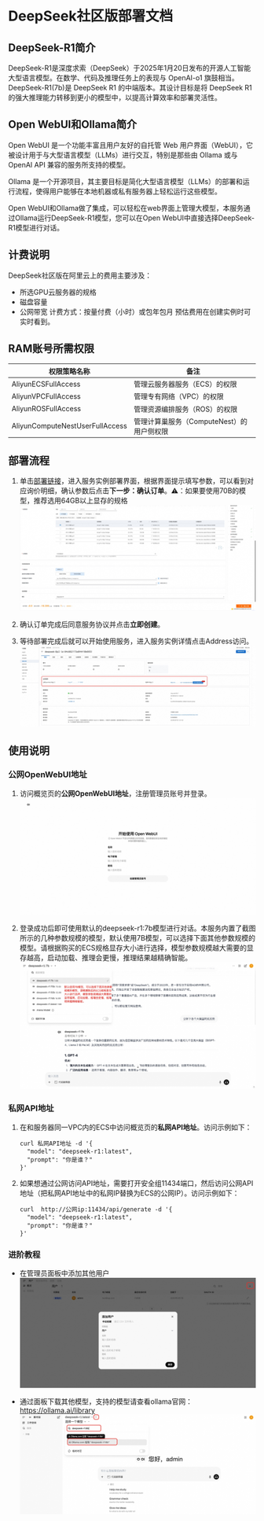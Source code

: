 # DeepSeek社区版部署文档

## DeepSeek-R1简介
DeepSeek-R1是深度求索（DeepSeek）于2025年1月20日发布的开源人工智能大型语言模型。在数学、代码及推理任务上的表现与 OpenAI-o1 旗鼓相当。 DeepSeek-R1(7b)是 DeepSeek R1 的中端版本。其设计目标是将 DeepSeek R1 的强大推理能力转移到更小的模型中，以提高计算效率和部署灵活性。
## Open WebUI和Ollama简介

Open WebUI 是一个功能丰富且用户友好的自托管 Web 用户界面（WebUI），它被设计用于与大型语言模型（LLMs）进行交互，特别是那些由 Ollama 或与 OpenAI API 兼容的服务所支持的模型。

Ollama 是一个开源项目，其主要目标是简化大型语言模型（LLMs）的部署和运行流程，使得用户能够在本地机器或私有服务器上轻松运行这些模型。

Open WebUI和Ollama做了集成，可以轻松在web界面上管理大模型，本服务通过Ollama运行DeepSeek-R1模型，您可以在Open WebUI中直接选择DeepSeek-R1模型进行对话。

## 计费说明
DeepSeek社区版在阿里云上的费用主要涉及：
* 所选GPU云服务器的规格
* 磁盘容量
* 公网带宽
计费方式：按量付费（小时）或包年包月
预估费用在创建实例时可实时看到。


## RAM账号所需权限

| 权限策略名称                          | 备注                     |
|---------------------------------|------------------------|
| AliyunECSFullAccess             | 管理云服务器服务（ECS）的权限       |
| AliyunVPCFullAccess             | 管理专有网络（VPC）的权限         |
| AliyunROSFullAccess             | 管理资源编排服务（ROS）的权限       |
| AliyunComputeNestUserFullAccess | 管理计算巢服务（ComputeNest）的用户侧权限 |


## 部署流程

1. 单击[部署链接](https://computenest.console.aliyun.com/service/instance/create/cn-hangzhou?type=user&ServiceName=DeepSeek%20R1)，进入服务实例部署界面，根据界面提示填写参数，可以看到对应询价明细，确认参数后点击**下一步：确认订单**。⚠️：如果要使用70B的模型，推荐选用64GB以上显存的规格
    ![deploy.png](1.jpg)

2. 确认订单完成后同意服务协议并点击**立即创建**。

3. 等待部署完成后就可以开始使用服务，进入服务实例详情点击Address访问。
    ![result.png](3.jpg)

## 使用说明
### 公网OpenWebUI地址
1. 访问概览页的**公网OpenWebUI地址**，注册管理员账号并登录。
    ![longin.png](4.jpg)

2. 登录成功后即可使用默认的deepseek-r1:7b模型进行对话。本服务内置了截图所示的几种参数规模的模型，默认使用7B模型，可以选择下面其他参数规模的模型。请根据购买的ECS规格显存大小进行选择，模型参数规模越大需要的显存越高，启动加载、推理会更慢，推理结果越精确智能。
    ![chat.png](5.jpg)

### 私网API地址
1. 在和服务器同一VPC内的ECS中访问概览页的**私网API地址**。访问示例如下：
    ```shell
    curl 私网API地址 -d '{
      "model": "deepseek-r1:latest",
      "prompt": "你是谁？"
    }'
    ```
2. 如果想通过公网访问API地址，需要打开安全组11434端口，然后访问公网API地址（把私网API地址中的私网IP替换为ECS的公网IP）。访问示例如下：
    ```shell
    curl  http://公网ip:11434/api/generate -d '{
      "model": "deepseek-r1:latest",
      "prompt": "你是谁？"
    }'
    ```
### 进阶教程

- 在管理员面板中添加其他用户
    ![user.png](6.jpg)

- 通过面板下载其他模型，支持的模型请查看ollama官网：https://ollama.ai/library
    ![model.png](7.jpg)
